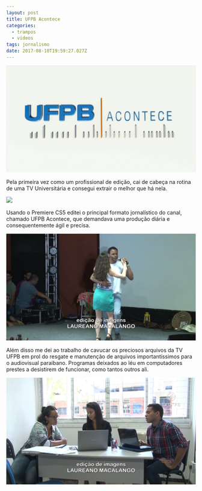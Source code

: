 ```yaml
---
layout: post
title: UFPB Acontece
categories:
  - trampos
  - videos
tags: jornalismo
date: 2017-08-10T19:59:27.027Z
---
```

![](/images/uploads/1_cgs3zkbf028owfjgg_unkw.png)

Pela primeira vez como um profissional de edição, cai de cabeça na rotina de uma TV Universitária e consegui extrair o melhor que há nela.

[![](https://miro.medium.com/max/2700/1*cGS3ZkBf028OWFJGg_UnKw.png)](http://www.youtube.com/watch?v=cuIjO6eZC9Y)

Usando o Premiere CS5 editei o principal formato jornalístico do canal, chamado UFPB Acontece, que demandava uma produção diária e consequentemente ágil e precisa.

![](/images/uploads/1_jscmc4ychensn1kpbup5va.png)

Além disso me dei ao trabalho de cavucar os preciosos arquivos da TV UFPB em prol do resgate e manutenção de arquivos importantíssimos para o audiovisual paraibano. Programas deixados ao léu em computadores prestes a desistirem de funcionar, como tantos outros ali.

![](/images/uploads/1_zznitfi49m6zrhrvkih5dq.png)